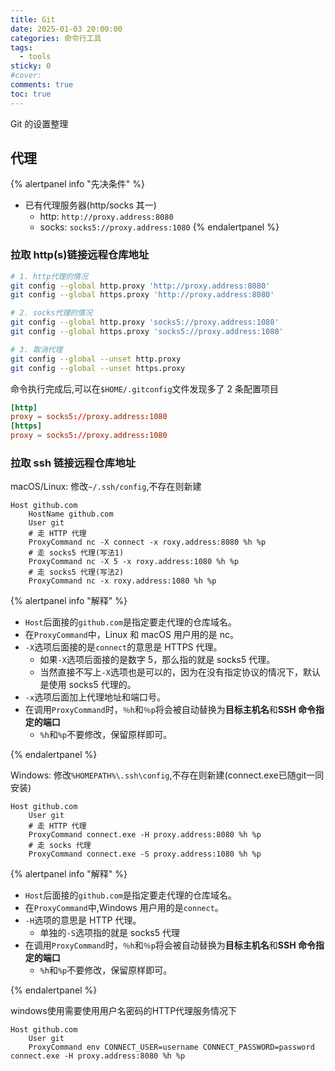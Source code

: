 ```yaml
---
title: Git
date: 2025-01-03 20:00:00
categories: 命令行工具
tags:
  - tools
sticky: 0
#cover:
comments: true
toc: true
---
```


Git 的设置整理

<!-- more -->

## 代理

{% alertpanel info "先决条件" %}

- 已有代理服务器(http/socks 其一)
  - http: `http://proxy.address:8080`
  - socks: `socks5://proxy.address:1080`
    {% endalertpanel %}

### 拉取 http(s)链接远程仓库地址

```sh
# 1. http代理的情况
git config --global http.proxy 'http://proxy.address:8080'
git config --global https.proxy 'http://proxy.address:8080'

# 2. socks代理的情况
git config --global http.proxy 'socks5://proxy.address:1080'
git config --global https.proxy 'socks5://proxy.address:1080'

# 3. 取消代理
git config --global --unset http.proxy
git config --global --unset https.proxy
```

命令执行完成后,可以在`$HOME/.gitconfig`文件发现多了 2 条配置项目

```conf
[http]
proxy = socks5://proxy.address:1080
[https]
proxy = socks5://proxy.address:1080
```

### 拉取 ssh 链接远程仓库地址

macOS/Linux: 修改`~/.ssh/config`,不存在则新建

```
Host github.com
    HostName github.com
    User git
    # 走 HTTP 代理
    ProxyCommand nc -X connect -x roxy.address:8080 %h %p
    # 走 socks5 代理(写法1)
    ProxyCommand nc -X 5 -x roxy.address:1080 %h %p
    # 走 socks5 代理(写法2)
    ProxyCommand nc -x roxy.address:1080 %h %p
```

{% alertpanel info "解释" %}

- `Host`后面接的`github.com`是指定要走代理的仓库域名。
- 在`ProxyCommand`中，Linux 和 macOS 用户用的是 nc。
- `-X`选项后面接的是`connect`的意思是 HTTPS 代理。
  - 如果`-X`选项后面接的是数字 5，那么指的就是 socks5 代理。
  - 当然直接不写上`-X`选项也是可以的，因为在没有指定协议的情况下，默认是使用 socks5 代理的。
- `-x`选项后面加上代理地址和端口号。
- 在调用`ProxyCommand`时，`％h`和`％p`将会被自动替换为**目标主机名**和**SSH 命令指定的端口**
  - `%h`和`%p`不要修改，保留原样即可。

{% endalertpanel %}

Windows: 修改`%HOMEPATH%\.ssh\config`,不存在则新建(connect.exe已随git一同安装)

```
Host github.com
    User git
    # 走 HTTP 代理
    ProxyCommand connect.exe -H proxy.address:8080 %h %p
    # 走 socks 代理
    ProxyCommand connect.exe -S proxy.address:1080 %h %p
```

{% alertpanel info "解释" %}

- `Host`后面接的`github.com`是指定要走代理的仓库域名。
- 在`ProxyCommand`中,Windows 用户用的是`connect`。
- `-H`选项的意思是 HTTP 代理。
  - 单独的`-S`选项指的就是 socks5 代理
- 在调用`ProxyCommand`时，`％h`和`％p`将会被自动替换为**目标主机名**和**SSH 命令指定的端口**
  - `%h`和`%p`不要修改，保留原样即可。

{% endalertpanel %}


windows使用需要使用用户名密码的HTTP代理服务情况下

```
Host github.com
    User git
    ProxyCommand env CONNECT_USER=username CONNECT_PASSWORD=password connect.exe -H proxy.address:8080 %h %p
```

